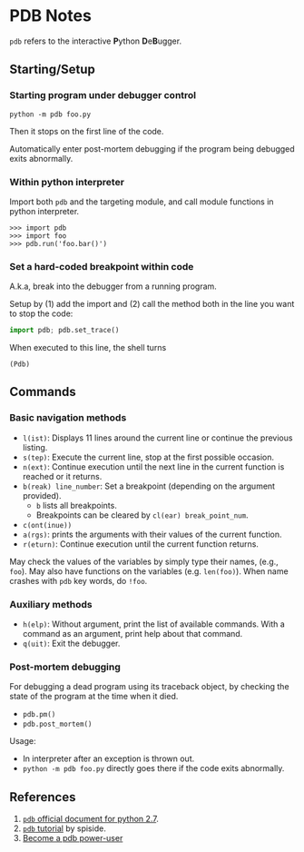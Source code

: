 # PDB Notes

`pdb` refers to the interactive **P**ython **D**e**B**ugger.

## Starting/Setup 

### Starting program under debugger control

```
python -m pdb foo.py
```

Then it stops on the first line of the code.

Automatically enter post-mortem debugging if the program being debugged exits abnormally.

### Within python interpreter

Import both `pdb` and the targeting module, and call module functions in python interpreter.

```
>>> import pdb
>>> import foo
>>> pdb.run('foo.bar()')
```

### Set a hard-coded breakpoint within code

A.k.a, break into the debugger from a running program.

Setup by (1) add the import and (2) call the method both in the line you want to stop the code:

```python
import pdb; pdb.set_trace()
```

When executed to this line, the shell turns

```
(Pdb)
```

## Commands

### Basic navigation methods

- `l(ist)`: Displays 11 lines around the current line or continue the previous listing.
- `s(tep)`: Execute the current line, stop at the first possible occasion.
- `n(ext)`: Continue execution until the next line in the current function is reached or it returns.
- `b(reak) line_number`: Set a breakpoint (depending on the argument provided).
	- `b` lists all breakpoints.
	- Breakpoints can be cleared by `cl(ear) break_point_num`.
- `c(ont(inue))`
- `a(rgs)`: prints the arguments with their values of the current function.
- `r(eturn)`: Continue execution until the current function returns.

May check the values of the variables by simply type their names, (e.g., `foo`). May also have functions on the variables (e.g. `len(foo)`). When name crashes with `pdb` key words, do `!foo`.

### Auxiliary methods

- `h(elp)`: Without argument, print the list of available commands. With a command as an argument, print help about that command.
- `q(uit)`: Exit the debugger.

### Post-mortem debugging

For debugging a dead program using its traceback object, by checking the state of the program at the time when it died.

- `pdb.pm()`
- `pdb.post_mortem()`

Usage:

- In interpreter after an exception is thrown out.
- `python -m pdb foo.py` directly goes there if the code exits abnormally.

## References

1. [`pdb` official document for python 2.7](https://docs.python.org/2/library/pdb.html).
1. [`pdb` tutorial](https://github.com/spiside/pdb-tutorial) by spiside.
1. [Become a pdb power-user](https://medium.com/instamojo-matters/become-a-pdb-power-user-e3fc4e2774b2)